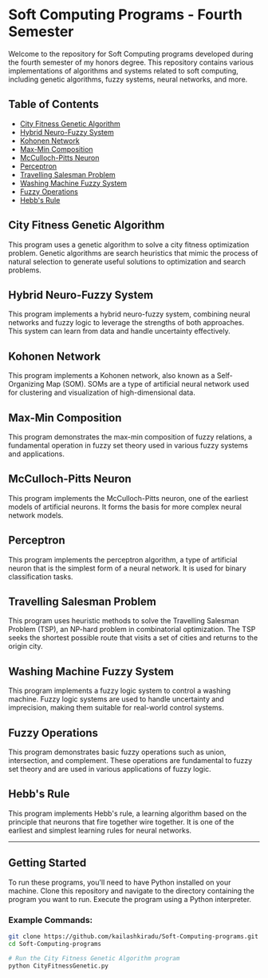 # Soft Computing Programs - Fourth Semester

Welcome to the repository for Soft Computing programs developed during the fourth semester of my honors degree. This repository contains various implementations of algorithms and systems related to soft computing, including genetic algorithms, fuzzy systems, neural networks, and more.

## Table of Contents

- [City Fitness Genetic Algorithm](#city-fitness-genetic-algorithm)
- [Hybrid Neuro-Fuzzy System](#hybrid-neuro-fuzzy-system)
- [Kohonen Network](#kohonen-network)
- [Max-Min Composition](#max-min-composition)
- [McCulloch-Pitts Neuron](#mcculloch-pitts-neuron)
- [Perceptron](#perceptron)
- [Travelling Salesman Problem](#travelling-salesman-problem)
- [Washing Machine Fuzzy System](#washing-machine-fuzzy-system)
- [Fuzzy Operations](#fuzzy-operations)
- [Hebb's Rule](#hebbs-rule)

## City Fitness Genetic Algorithm

This program uses a genetic algorithm to solve a city fitness optimization problem. Genetic algorithms are search heuristics that mimic the process of natural selection to generate useful solutions to optimization and search problems.

## Hybrid Neuro-Fuzzy System

This program implements a hybrid neuro-fuzzy system, combining neural networks and fuzzy logic to leverage the strengths of both approaches. This system can learn from data and handle uncertainty effectively.

## Kohonen Network

This program implements a Kohonen network, also known as a Self-Organizing Map (SOM). SOMs are a type of artificial neural network used for clustering and visualization of high-dimensional data.

## Max-Min Composition

This program demonstrates the max-min composition of fuzzy relations, a fundamental operation in fuzzy set theory used in various fuzzy systems and applications.

## McCulloch-Pitts Neuron

This program implements the McCulloch-Pitts neuron, one of the earliest models of artificial neurons. It forms the basis for more complex neural network models.

## Perceptron

This program implements the perceptron algorithm, a type of artificial neuron that is the simplest form of a neural network. It is used for binary classification tasks.

## Travelling Salesman Problem

This program uses heuristic methods to solve the Travelling Salesman Problem (TSP), an NP-hard problem in combinatorial optimization. The TSP seeks the shortest possible route that visits a set of cities and returns to the origin city.

## Washing Machine Fuzzy System

This program implements a fuzzy logic system to control a washing machine. Fuzzy logic systems are used to handle uncertainty and imprecision, making them suitable for real-world control systems.

## Fuzzy Operations

This program demonstrates basic fuzzy operations such as union, intersection, and complement. These operations are fundamental to fuzzy set theory and are used in various applications of fuzzy logic.

## Hebb's Rule

This program implements Hebb's rule, a learning algorithm based on the principle that neurons that fire together wire together. It is one of the earliest and simplest learning rules for neural networks.

---

## Getting Started

To run these programs, you'll need to have Python installed on your machine. Clone this repository and navigate to the directory containing the program you want to run. Execute the program using a Python interpreter.

### Example Commands:

```bash
git clone https://github.com/kailashkiradu/Soft-Computing-programs.git
cd Soft-Computing-programs

# Run the City Fitness Genetic Algorithm program
python CityFitnessGenetic.py

